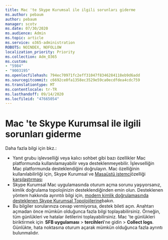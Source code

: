```yaml
---
title: Mac 'te Skype Kurumsal ile ilgili sorunları giderme
ms.author: pebaum
author: pebaum
manager: scotv
ms.date: 07/30/2020
ms.audience: Admin
ms.topic: article
ms.service: o365-administration
ROBOTS: NOINDEX, NOFOLLOW
localization_priority: Priority
ms.collection: Adm_O365
ms.custom:
- "5984"
- "9003195"
ms.openlocfilehash: 794ec70971fc2eff31047f8346284118eb9d6add
ms.sourcegitcommit: c6692ce0fa1358ec3529e59ca0ecdfdea4cdc759
ms.translationtype: MT
ms.contentlocale: tr-TR
ms.lasthandoff: 09/14/2020
ms.locfileid: "47665054"
---
```

# <a name="troubleshoot-issues-with-skype-for-business-on-mac"></a>Mac 'te Skype Kurumsal ile ilgili sorunları giderme

Daha fazla bilgi için bkz.: 

- Yanıt grubu işlevselliği veya kalıcı sohbet gibi bazı özellikler Mac platformunda kullanılamayabilir veya desteklenmeyebilir. İşlevselliğin Mac platformunda desteklendiğini doğrulayın. Mac özelliğinin kullanılabilirliği için, Skype Kurumsal ve [Masaüstü istemci](https://docs.microsoft.com/skypeforbusiness/plan-your-deployment/clients-and-devices/desktop-feature-comparison)özelliği [karşılaştırması](https://technet.microsoft.com/library/Dn951412.aspx)
- Skype Kurumsal Mac uygulamasında oturum açma sorunu yaşıyorsanız, kimlik doğrulama topolojinizin desteklendiğinden emin olun. Desteklenen yöntem hakkında ayrıntılı bilgi için, [modern kimlik doğrulamasında desteklenen Skype Kurumsal Topolojilerine](https://docs.microsoft.com/skypeforbusiness/plan-your-deployment/modern-authentication/topologies-supported)bakın.  
- Bu bilgiler sorularınıza cevap vermiyorsa, destek bileti açın. Anahtarı açmadan önce mümkün olduğunca fazla bilgi toplayabilirsiniz. Örneğin, tüm günlükleri ve hatalar iletilerini toplayabilirsiniz. Mac 'te günlükleri biriktirmek için  **SFB uygulaması**  >  **tercihleri**'ne gidin  >  **Collect logs**.  Günlükte, hata noktasına oturum açarak mümkün olduğunca fazla ayrıntı bulunmalıdır.